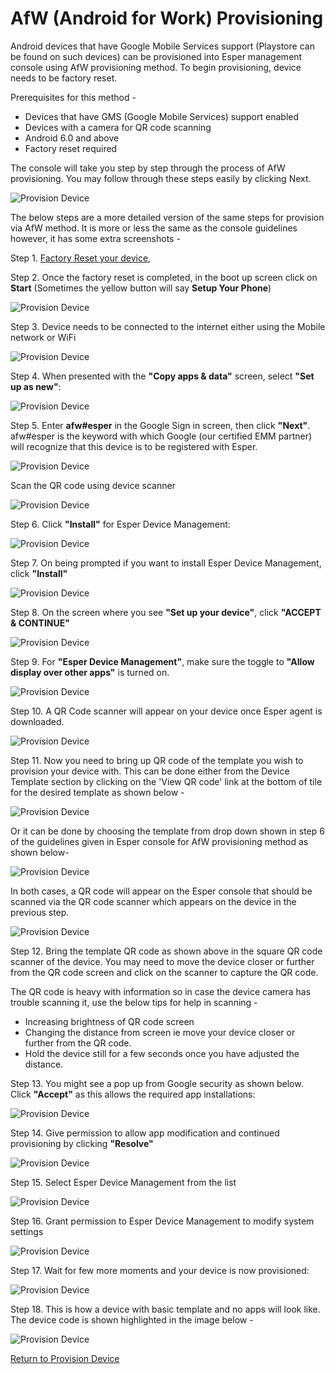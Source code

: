 # AfW (Android for Work) Provisioning

Android devices that have Google Mobile Services support (Playstore can be found on such devices) can be provisioned into Esper management console using AfW provisioning method. To begin provisioning, device needs to be factory reset. <br> 

Prerequisites for this method - 

- Devices that have GMS (Google Mobile Services) support enabled
- Devices with a camera for QR code scanning
- Android 6.0 and above
- Factory reset required

The console will take you step by step through the process of AfW provisioning. You may follow through these steps easily by clicking Next.

![Provision Device](../../../assets/Afw/console1.png)

The below steps are a more detailed version of the same steps for provision via AfW method. It is more or less the same as the console guidelines however, it has some extra screenshots - 

Step 1.  [Factory Reset your device](../howtofactoryreset.md),

Step 2. Once the factory reset is completed, in the boot up screen click on **Start** (Sometimes the yellow button will say **Setup Your Phone**)

![Provision Device](../../../assets/OLD_DASHBOARD/1_ProD.png)

Step 3. Device needs to be connected to the internet either using the Mobile network or WiFi

![Provision Device](../../../assets/OLD_DASHBOARD/3_PD.png)

Step 4.  When presented with the **"Copy apps & data"** screen, select **"Set up as new"**:

![Provision Device](../../../assets/OLD_DASHBOARD/5_PD.png)

Step 5.  Enter **afw#esper** in the Google Sign in screen, then click **"Next"**. afw#esper is the keyword with which Google (our certified EMM partner) will recognize that this device is to be registered with Esper.  

![Provision Device](../../../assets/OLD_DASHBOARD/19_DT.png)

Scan the QR code using device scanner

![Provision Device](../../../assets/OLD_DASHBOARD/13.1_PD.png)

Step 6.  Click **"Install"** for Esper Device Management:

![Provision Device](../../../assets/OLD_DASHBOARD/8_PD.png)

Step 7. On being prompted if you want to install Esper Device Management, click **"Install"**

![Provision Device](../../../assets/OLD_DASHBOARD/10_PD.png)

Step 8. On the screen where you see **"Set up your device"**, click **"ACCEPT & CONTINUE"**

![Provision Device](../../../assets/OLD_DASHBOARD/12_PD.png)

Step 9. For **"Esper Device Management"**, make sure the toggle to **"Allow display over other apps"** is turned on.

![Provision Device](../../../assets/OLD_DASHBOARD/12.1_PD.png)

Step 10. A QR Code scanner will appear on your device once Esper agent is downloaded.

![Provision Device](../../../assets/OLD_DASHBOARD/13_PD.png)

Step 11. Now you need to bring up QR code of the template you wish to provision your device with. This can be done either from the Device Template section by clicking on the 'View QR code' link at the bottom of tile for the desired template as shown below - 

![Provision Device](../../../assets/Afw/template1.png)

Or it can be done by choosing the template from drop down shown in step 6 of the guidelines given in Esper console for AfW provisioning method as shown below- 

![Provision Device](../../../assets/Afw/template2.png)

In both cases, a QR code will appear on the Esper console that should be  scanned via the QR code scanner which appears on the device in the previous step.

![Provision Device](../../../assets/OLD_DASHBOARD/19_DT.png)

Step 12. Bring the template QR code as shown above in the square QR code scanner of the device. You may need to move the device closer or further from the QR code screen and click on the scanner to capture the QR code. 

The QR code is heavy with information so in case the device camera has trouble scanning it, use the below tips for help in scanning - 

- Increasing brightness of QR code screen
- Changing the distance from screen ie move your device closer or further from the QR code.
- Hold the device still for a few seconds once you have adjusted the distance.

Step 13. You might see a pop up from Google security as shown below.  Click **"Accept"** as this allows the required app installations:

![Provision Device](../../../assets/OLD_DASHBOARD/14.1_PD.png)

Step 14. Give permission to allow app modification and continued provisioning by clicking **"Resolve"**

![Provision Device](../../../assets/OLD_DASHBOARD/16_PD.png)

Step 15. Select Esper Device Management from the list

![Provision Device](../../../assets/OLD_DASHBOARD/18.0_PD.png)

Step 16. Grant permission to Esper Device Management to modify system settings

![Provision Device](../../../assets/OLD_DASHBOARD/18_PD.png)

Step 17. Wait for few more moments and your device is now provisioned:

![Provision Device](../../../assets/OLD_DASHBOARD/100.png)

Step 18. This is how a device with basic template and no apps will look like. The device code is shown highlighted in the image below -

![Provision Device](../../../assets/provisioning/provisioning5.png)

[Return to Provision Device](../index.md)
